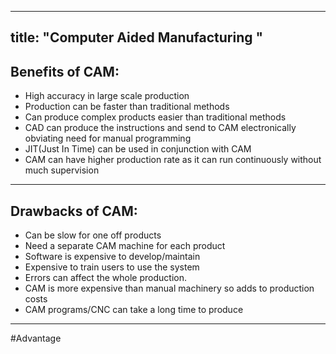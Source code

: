 

---
title: "Computer Aided Manufacturing "
--- 
## Benefits of CAM:
- High accuracy in large scale production
- Production can be faster than traditional methods
- Can produce complex products easier than traditional methods
- CAD can produce the instructions and send to CAM electronically obviating need for manual programming
- JIT(Just In Time) can be used in conjunction with CAM
- CAM can have higher production rate as it can run continuously without much supervision

---
## Drawbacks of CAM:
- Can be slow for one off products
- Need a separate CAM machine for each product
- Software is expensive to develop/maintain
- Expensive to train users to use the system
- Errors can affect the whole production. 
- CAM is more expensive than manual machinery so adds to production costs
- CAM programs/CNC can take a long time to produce
---


#Advantage 